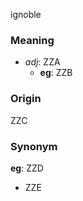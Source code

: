 ignoble
### Meaning
+ _adj_: ZZA
    + __eg__: ZZB

### Origin

ZZC

### Synonym

__eg__: ZZD

+ ZZE



